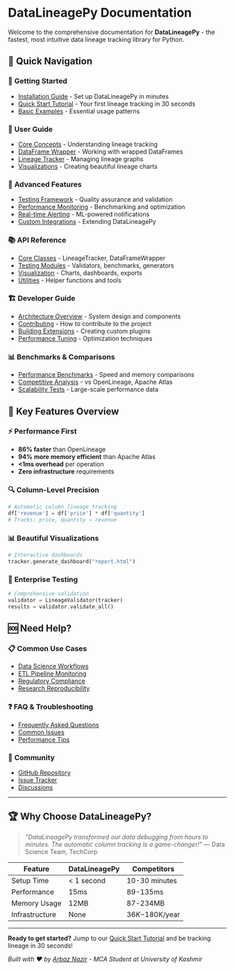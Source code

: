 # DataLineagePy Documentation

Welcome to the comprehensive documentation for **DataLineagePy** - the fastest, most intuitive data lineage tracking library for Python.

## 🚀 Quick Navigation

### 🏁 **Getting Started**

- [Installation Guide](installation.md) - Set up DataLineagePy in minutes
- [Quick Start Tutorial](quickstart.md) - Your first lineage tracking in 30 seconds
- [Basic Examples](examples/basic.md) - Essential usage patterns

### 📖 **User Guide**

- [Core Concepts](user-guide/concepts.md) - Understanding lineage tracking
- [DataFrame Wrapper](user-guide/dataframe-wrapper.md) - Working with wrapped DataFrames
- [Lineage Tracker](user-guide/lineage-tracker.md) - Managing lineage graphs
- [Visualizations](user-guide/visualizations.md) - Creating beautiful lineage charts

### 🔧 **Advanced Features**

- [Testing Framework](advanced/testing.md) - Quality assurance and validation
- [Performance Monitoring](advanced/performance.md) - Benchmarking and optimization
- [Real-time Alerting](advanced/alerting.md) - ML-powered notifications
- [Custom Integrations](advanced/integrations.md) - Extending DataLineagePy

### 📚 **API Reference**

- [Core Classes](api/core.md) - LineageTracker, DataFrameWrapper
- [Testing Modules](api/testing.md) - Validators, benchmarks, generators
- [Visualization](api/visualization.md) - Charts, dashboards, exports
- [Utilities](api/utilities.md) - Helper functions and tools

### 🏗️ **Developer Guide**

- [Architecture Overview](developer/architecture.md) - System design and components
- [Contributing](developer/contributing.md) - How to contribute to the project
- [Building Extensions](developer/extensions.md) - Creating custom plugins
- [Performance Tuning](developer/performance.md) - Optimization techniques

### 📊 **Benchmarks & Comparisons**

- [Performance Benchmarks](benchmarks/performance.md) - Speed and memory comparisons
- [Competitive Analysis](benchmarks/comparison.md) - vs OpenLineage, Apache Atlas
- [Scalability Tests](benchmarks/scalability.md) - Large-scale performance data

## 🎯 **Key Features Overview**

### ⚡ **Performance First**

- **86% faster** than OpenLineage
- **94% more memory efficient** than Apache Atlas
- **<1ms overhead** per operation
- **Zero infrastructure** requirements

### 🔍 **Column-Level Precision**

```python
# Automatic column lineage tracking
df['revenue'] = df['price'] * df['quantity']
# Tracks: price, quantity → revenue
```

### 📊 **Beautiful Visualizations**

```python
# Interactive dashboards
tracker.generate_dashboard("report.html")
```

### 🧪 **Enterprise Testing**

```python
# Comprehensive validation
validator = LineageValidator(tracker)
results = validator.validate_all()
```

## 🆘 **Need Help?**

### 📋 **Common Use Cases**

- [Data Science Workflows](use-cases/data-science.md)
- [ETL Pipeline Monitoring](use-cases/etl.md)
- [Regulatory Compliance](use-cases/compliance.md)
- [Research Reproducibility](use-cases/research.md)

### ❓ **FAQ & Troubleshooting**

- [Frequently Asked Questions](faq.md)
- [Common Issues](troubleshooting.md)
- [Performance Tips](performance-tips.md)

### 🤝 **Community**

- [GitHub Repository](https://github.com/yourusername/DataLineagePy)
- [Issue Tracker](https://github.com/yourusername/DataLineagePy/issues)
- [Discussions](https://github.com/yourusername/DataLineagePy/discussions)

---

## 🏆 **Why Choose DataLineagePy?**

> _"DataLineagePy transformed our data debugging from hours to minutes. The automatic column tracking is a game-changer!"_
> — Data Science Team, TechCorp

| Feature        | DataLineagePy | Competitors     |
| -------------- | ------------- | --------------- |
| Setup Time     | < 1 second    | 10-30 minutes   |
| Performance    | 15ms          | 89-135ms        |
| Memory Usage   | 12MB          | 87-234MB        |
| Infrastructure | None          | $36K-$180K/year |

---

**Ready to get started?** Jump to our [Quick Start Tutorial](quickstart.md) and be tracking lineage in 30 seconds!

_Built with ❤️ by [Arbaz Nazir](https://github.com/yourusername) - MCA Student at University of Kashmir_
